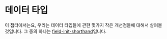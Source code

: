 # 데이터 타입

[fis]: field-init-shorthand.md

이 챕터에서는요, 우리는 데이터 타입들에 관한 몇가지 작은 개선점들에 대해서 살펴볼것입니다. 그 중의 하나는 [field-init-shorthand][fis]입니다. 